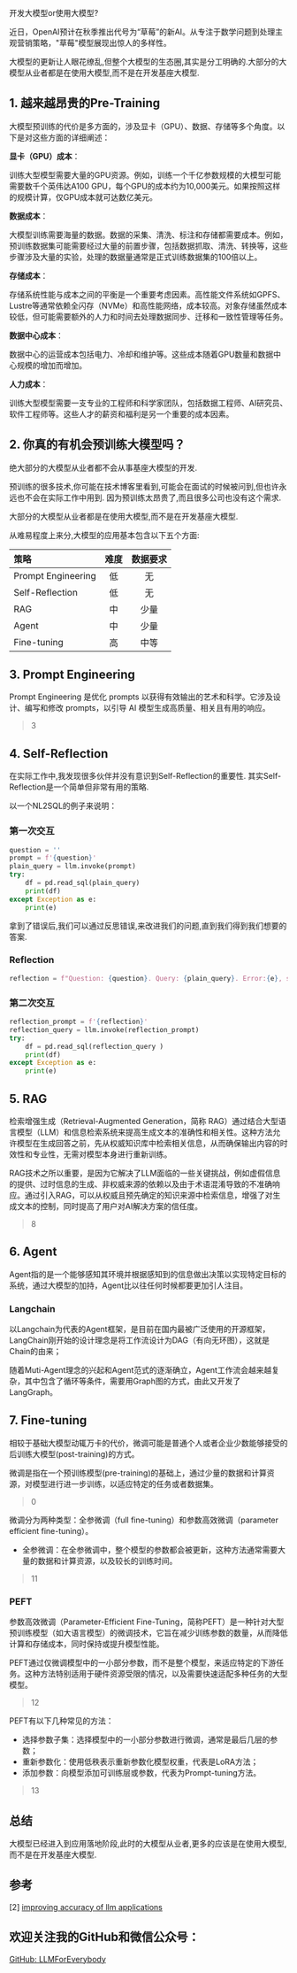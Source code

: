 开发大模型or使用大模型?

近日，OpenAI预计在秋季推出代号为“草莓”的新AI。从专注于数学问题到处理主观营销策略，"草莓"模型展现出惊人的多样性。

大模型的更新让人眼花缭乱,但整个大模型的生态圈,其实是分工明确的.大部分的大模型从业者都是在使用大模型,而不是在开发基座大模型.

## 1. 越来越昂贵的Pre-Training

大模型预训练的代价是多方面的，涉及显卡（GPU）、数据、存储等多个角度。以下是对这些方面的详细阐述：

**显卡（GPU）成本**：

训练大型模型需要大量的GPU资源。例如，训练一个千亿参数规模的大模型可能需要数千个英伟达A100 GPU，每个GPU的成本约为10,000美元。如果按照这样的规模计算，仅GPU成本就可达数亿美元。

**数据成本**：

大模型训练需要海量的数据。数据的采集、清洗、标注和存储都需要成本。例如，预训练数据集可能需要经过大量的前置步骤，包括数据抓取、清洗、转换等，这些步骤涉及大量的实验，处理的数据量通常是正式训练数据集的100倍以上。

**存储成本**：

存储系统性能与成本之间的平衡是一个重要考虑因素。高性能文件系统如GPFS、Lustre等通常依赖全闪存（NVMe）和高性能网络，成本较高。对象存储虽然成本较低，但可能需要额外的人力和时间去处理数据同步、迁移和一致性管理等任务。

**数据中心成本**：

数据中心的运营成本包括电力、冷却和维护等。这些成本随着GPU数量和数据中心规模的增加而增加。

**人力成本**：

训练大型模型需要一支专业的工程师和科学家团队，包括数据工程师、AI研究员、软件工程师等。这些人才的薪资和福利是另一个重要的成本因素。

## 2. 你真的有机会预训练大模型吗？

绝大部分的大模型从业者都不会从事基座大模型的开发.

预训练的很多技术,你可能在技术博客里看到,可能会在面试的时候被问到,但也许永远也不会在实际工作中用到. 因为预训练太昂贵了,而且很多公司也没有这个需求.

大部分的大模型从业者都是在使用大模型,而不是在开发基座大模型.

从难易程度上来分,大模型的应用基本包含以下五个方面:

| 策略 | 难度| 数据要求|
| :--- |:----:| :----: |
| Prompt Engineering|低|无|
| Self-Reflection |低| 无|
| RAG|中|少量|
| Agent|中|少量|
| Fine-tuning |高|中等|

## 3. Prompt Engineering
Prompt Engineering 是优化 prompts 以获得有效输出的艺术和科学。它涉及设计、编写和修改 prompts，以引导 AI 模型生成高质量、相关且有用的响应。

> 3

## 4. Self-Reflection

在实际工作中,我发现很多伙伴并没有意识到Self-Reflection的重要性. 其实Self-Reflection是一个简单但非常有用的策略.

以一个NL2SQL的例子来说明：

### 第一次交互
```python
question = ''
prompt = f'{question}'
plain_query = llm.invoke(prompt)
try:
    df = pd.read_sql(plain_query)
    print(df)
except Exception as e:
    print(e)
```
拿到了错误后,我们可以通过反思错误,来改进我们的问题,直到我们得到我们想要的答案.

### Reflection

```python
reflection = f"Question: {question}. Query: {plain_query}. Error:{e}, so it cannot answer the question. Write a corrected sqlite query."
```

### 第二次交互

```python
reflection_prompt = f'{reflection}'
reflection_query = llm.invoke(reflection_prompt)
try:
    df = pd.read_sql(reflection_query )
    print(df)
except Exception as e:
    print(e)
```

## 5. RAG

检索增强生成（Retrieval-Augmented Generation，简称 RAG）通过结合大型语言模型（LLM）和信息检索系统来提高生成文本的准确性和相关性。这种方法允许模型在生成回答之前，先从权威知识库中检索相关信息，从而确保输出内容的时效性和专业性，无需对模型本身进行重新训练。

RAG技术之所以重要，是因为它解决了LLM面临的一些关键挑战，例如虚假信息的提供、过时信息的生成、非权威来源的依赖以及由于术语混淆导致的不准确响应。通过引入RAG，可以从权威且预先确定的知识来源中检索信息，增强了对生成文本的控制，同时提高了用户对AI解决方案的信任度。

>8

## 6. Agent

Agent指的是一个能够感知其环境并根据感知到的信息做出决策以实现特定目标的系统，通过大模型的加持，Agent比以往任何时候都要更加引人注目。

### Langchain
以Langchain为代表的Agent框架，是目前在国内最被广泛使用的开源框架，LangChain刚开始的设计理念是将工作流设计为DAG（有向无环图），这就是Chain的由来；

随着Muti-Agent理念的兴起和Agent范式的逐渐确立，Agent工作流会越来越复杂，其中包含了循环等条件，需要用Graph图的方式，由此又开发了LangGraph。

## 7. Fine-tuning

相较于基础大模型动辄万卡的代价，微调可能是普通个人或者企业少数能够接受的后训练大模型(post-training)的方式。

微调是指在一个预训练模型(pre-training)的基础上，通过少量的数据和计算资源，对模型进行进一步训练，以适应特定的任务或者数据集。
>0

微调分为两种类型：全参微调（full fine-tuning）和参数高效微调（parameter efficient fine-tuning）。

- 全参微调：在全参微调中，整个模型的参数都会被更新，这种方法通常需要大量的数据和计算资源，以及较长的训练时间。

>11

### PEFT

参数高效微调（Parameter-Efficient Fine-Tuning，简称PEFT）是一种针对大型预训练模型（如大语言模型）的微调技术，它旨在减少训练参数的数量，从而降低计算和存储成本，同时保持或提升模型性能。

PEFT通过仅微调模型中的一小部分参数，而不是整个模型，来适应特定的下游任务。这种方法特别适用于硬件资源受限的情况，以及需要快速适配多种任务的大型模型。
>12

PEFT有以下几种常见的方法：
- 选择参数子集：选择模型中的一小部分参数进行微调，通常是最后几层的参数；
- 重新参数化：使用低秩表示重新参数化模型权重，代表是LoRA方法；
- 添加参数：向模型添加可训练层或参数，代表为Prompt-tuning方法。

>13

## 总结
大模型已经进入到应用落地阶段,此时的大模型从业者,更多的应该是在使用大模型,而不是在开发基座大模型.


## 参考

<div id="refer-anchor-1"></div>

[2] [improving accuracy of llm applications](https://learn.deeplearning.ai/courses/improving-accuracy-of-llm-applications/lesson/4/create-an-evaluation)

## 欢迎关注我的GitHub和微信公众号：

[GitHub: LLMForEverybody](https://github.com/luhengshiwo/LLMForEverybody)




